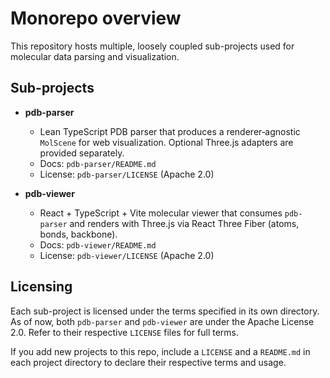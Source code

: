 # Monorepo overview

This repository hosts multiple, loosely coupled sub-projects used for molecular data parsing and visualization.

## Sub-projects

- **pdb-parser**
  - Lean TypeScript PDB parser that produces a renderer‑agnostic `MolScene` for web visualization. Optional Three.js adapters are provided separately.
  - Docs: `pdb-parser/README.md`
  - License: `pdb-parser/LICENSE` (Apache 2.0)

- **pdb-viewer**
  - React + TypeScript + Vite molecular viewer that consumes `pdb-parser` and renders with Three.js via React Three Fiber (atoms, bonds, backbone).
  - Docs: `pdb-viewer/README.md`
  - License: `pdb-viewer/LICENSE` (Apache 2.0)

## Licensing

Each sub-project is licensed under the terms specified in its own directory. As of now, both `pdb-parser` and `pdb-viewer` are under the Apache License 2.0. Refer to their respective `LICENSE` files for full terms.

If you add new projects to this repo, include a `LICENSE` and a `README.md` in each project directory to declare their respective terms and usage.
